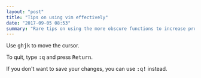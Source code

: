 ```yaml
---
layout: "post"
title: "Tips on using vim effectively"
date: "2017-09-05 08:53"
summary: "Rare tips on using the more obscure functions to increase productivity."
---
```


Use <kbd>ghjk</kbd> to move the cursor.

To quit, type <kbd>:q</kbd> and press <kbd>Return</kbd>.

If you don't want to save your changes, you can use <kbd>:q!</kbd> instead.
